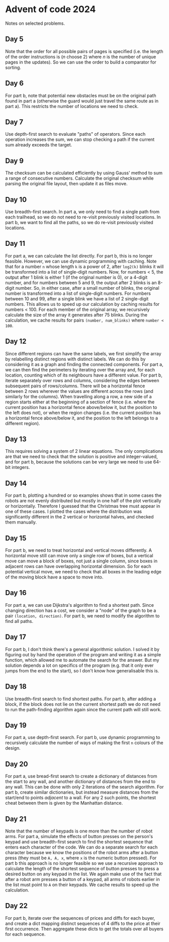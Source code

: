 # Advent of code 2024

Notes on selected problems.

## Day 5

Note that the order for all possible pairs of pages is specified (i.e. the length of the order instructions 
is ($n$ choose 2) where $n$ is the number of unique pages in the updates). So we can use the order to build a comparator 
for sorting.


## Day 6

For part b, note that potential new obstacles must be on the original path found in part a (otherwise the guard would 
just travel the same route as in part a). This restricts the number of locations we need to check.

## Day 7

Use depth-first search to evaluate "paths" of operators. Since each operation increases the sum, we can stop checking 
a path if the current sum already exceeds the target.


## Day 9

The checksum can be calculated efficiently by using Gauss' method to sum a range of consecutive numbers. Calculate the
original checksum while parsing the original file layout, then update it as files move.

## Day 10

Use breadth-first search. In part a, we only need to find a single path from each trailhead, so we do not need to re-visit 
previously visited locations. In part b, we want to find all the paths, so we do re-visit previously visited locations.

## Day 11

For part a, we can calculate the list directly. For part b, this is no longer feasible. However, we can use dynamic programming
with caching. Note that for a number `n` whose length `k` is a power of 2, after  `log2(k)` blinks it will be transformed into a list of single-digit numbers.
Now, for numbers < 5, the output after 1 blink is either 1 (if the original number is 0), or a 4-digit number, 
and for numbers between 5 and 9, the output after 2 blinks is an 8-digit number. So, in either case, after a small number of blinks, 
the original number is transformed into a list of single-digit numbers. For numbers between 10 and 99, after a single blink we have a list of 2 single-digit numbers. This 
allows us to speed up our calculation by caching results for numbers < 100.
For each member of the original array, we recursively calculate the size of the array it generates after 75 blinks. During the calculation, 
we cache results for pairs `(number, num_blinks)` where `number < 100`.

## Day 12

Since different regions can have the same labels, we first simplify the array by relabelling distinct regions with distinct labels.
We can do this by considering it as a graph and finding the connected components. For part a, we can then find the perimeters by iterating 
over the array and, for each location, counting which of its neighbours have a different value.
For part b, iterate separately over rows and columns, considering the edges between subsequent pairs of rows/columns.
There will be a horizontal fence between 2 rows wherever the values are different across the rows (and similarly for the columns).
When travelling along a row, a new side of a region starts either at the beginning of a section of fence 
(i.e. where the current position has a horizontal fence above/below it, but the position to the left does not), 
or when the region changes (i.e. the current position has a horizontal fence above/below it, and the position to the left 
belongs to a different region).

## Day 13

This requires solving a system of 2 linear equations. The only complications are that we need to check that the solution 
is positive and integer-valued, and for part b, because the solutions can be very large we need to use 64-bit integers.

## Day 14

For part b, plotting a hundred or so examples shows that in some cases the robots are not evenly distributed but mostly in 
one half of the plot vertically or horizontally. Therefore I guessed that the Christmas tree must appear in one of these cases. 
I plotted the cases where the distribution was significantly different in the 2 vertical or horizontal halves, and checked them 
manually.

## Day 15

For part b, we need to treat horizontal and vertical moves differently. A horizontal move still can move only a single row
of boxes, but a vertical move can move a block of boxes, not just a single column, since boxes in adjacent rows can have 
overlapping horizontal dimension. So for each potential vertical move, we need to check that all boxes in the leading edge of the moving block
have a space to move into.

## Day 16
For part a, we can use Dijkstra's algorithm to find a shortest path. Since changing direction has a cost, we consider a "node" of 
the graph to be a pair `(location, direction)`. For part b, we need to modify the algorithm to find all paths.

## Day 17
For part b, I don't think there's a general algorithmic solution. I solved it by figuring out by hand the operation 
of the program and writing it as a simple function, which allowed me to automate the search for the answer. But my solution 
depends a lot on specifics of the program (e.g. that it only ever jumps from the end to the start), so I don't know how
generalisable this is.

## Day 18
Use breadth-first search to find shortest paths. For part b, after adding a block, if the block does not lie on the current shortest 
path we do not need to run the path-finding algorithm again since the current path will still work.

## Day 19
For part a, use depth-first search. For part b, use dynamic programming to recursively calculate the number of ways of 
making the first `n` colours of the design.

## Day 20
For part a, use bread-first search to create a dictionary of distances from the start to any wall, and another dictionary 
of distances from the end to any wall. This can be done with only 2 iterations of the search algorithm. For part b, 
create similar dictionaries, but instead measure distances from the start/end to points _adjacent_ to a wall. For any 2 
such points, the shortest cheat between them is given by the Manhattan distance.

## Day 21
Note that the number of keypads is one more than the number of robot arms. For part a, simulate the effects of button presses
on the person's keypad and use breadth-first search to find the shortest sequence that enters each character of the code. We 
can do a separate search for each character because we know the positions of the robot arms after a button press (they must be `A, A, x`, where 
`x` is the numeric button pressed). For part b this approach is no longer feasible so we use a recursive approach to calculate the length
of the shortest sequence of button presses to press a desired button on any keypad in the list. We again make use of the 
fact that after a robot arm presses a button of a keypad, all arms of robots earlier in the list must point to `A` on their keypads. 
We cache results to speed up the calculation.


## Day 22
For part b, iterate over the sequences of prices and diffs for each buyer, and create a dict mapping distinct sequences of 4 diffs to 
the price at their first occurrence. Then aggregate these dicts to get the totals over all buyers for each sequence.
